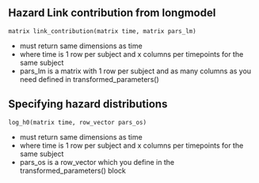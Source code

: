 





## Hazard Link contribution from longmodel

```
matrix link_contribution(matrix time, matrix pars_lm)
```

- must return same dimensions as time
- where time is 1 row per subject and x columns per timepoints for the same subject
- pars_lm is a matrix with 1 row per subject and as many columns as you need defined in transformed_parameters()




## Specifying hazard distributions

```
log_h0(matrix time, row_vector pars_os)
```

- must return same dimensions as time
- where time is 1 row per subject and x columns per timepoints for the same subject
- pars_os is a row_vector which you define in the transformed_parameters() block














